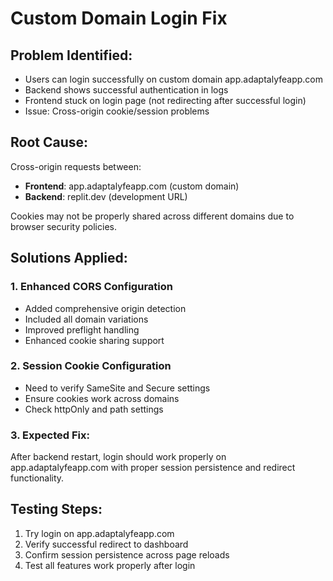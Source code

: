 # Custom Domain Login Fix

## Problem Identified:
- Users can login successfully on custom domain app.adaptalyfeapp.com
- Backend shows successful authentication in logs
- Frontend stuck on login page (not redirecting after successful login)
- Issue: Cross-origin cookie/session problems

## Root Cause:
Cross-origin requests between:
- **Frontend**: app.adaptalyfeapp.com (custom domain)
- **Backend**: replit.dev (development URL)

Cookies may not be properly shared across different domains due to browser security policies.

## Solutions Applied:

### 1. Enhanced CORS Configuration
- Added comprehensive origin detection
- Included all domain variations 
- Improved preflight handling
- Enhanced cookie sharing support

### 2. Session Cookie Configuration
- Need to verify SameSite and Secure settings
- Ensure cookies work across domains
- Check httpOnly and path settings

### 3. Expected Fix:
After backend restart, login should work properly on app.adaptalyfeapp.com with proper session persistence and redirect functionality.

## Testing Steps:
1. Try login on app.adaptalyfeapp.com
2. Verify successful redirect to dashboard
3. Confirm session persistence across page reloads
4. Test all features work properly after login